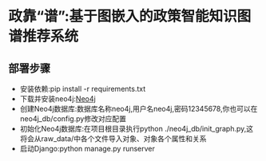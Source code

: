 # 政靠“谱”:基于图嵌入的政策智能知识图谱推荐系统

## 部署步骤

- 安装依赖:pip install -r requirements.txt
- 下载并安装neo4j:[Neo4j](https://neo4j.com/download/)
- 创建Neo4j数据库:数据库名称neo4j,用户名neo4j,密码12345678,你也可以在neo4j_db/config.py修改对应配置
- 初始化Neo4j数据库:在项目根目录执行python ./neo4j_db/init_graph.py,这将会从raw_data/中各个文件导入对象、对象各个属性和关系
- 启动Django:python manage.py runserver